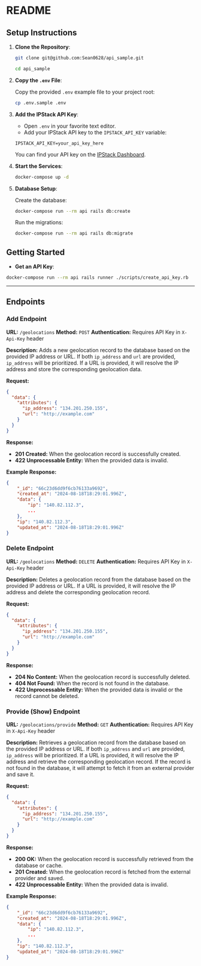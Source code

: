 # README
## Setup Instructions

1. **Clone the Repository**:

    ```sh
    git clone git@github.com:Sean0628/api_sample.git
    ```

    ```sh
    cd api_sample
    ```
2. **Copy the `.env` File**:

    Copy the provided `.env` example file to your project root:

    ```sh
    cp .env.sample .env
    ```

3. **Add the IPStack API Key**:

    - Open `.env` in your favorite text editor.
    - Add your IPStack API key to the `IPSTACK_API_KEY` variable:

    ```plaintext
    IPSTACK_API_KEY=your_api_key_here
    ```

    You can find your API key on the [IPStack Dashboard](https://ipstack.com/dashboard).

4. **Start the Services**:

    ```sh
    docker-compose up -d
    ```

5. **Database Setup**:

    Create the database:

    ```sh
    docker-compose run --rm api rails db:create
    ```

    Run the migrations:

    ```sh
    docker-compose run --rm api rails db:migrate
    ```

## Getting Started

- **Get an API Key**:

```sh
docker-compose run --rm api rails runner ./scripts/create_api_key.rb
```

---

## Endpoints
### Add Endpoint

**URL:** `/geolocations`
**Method:** `POST`
**Authentication:** Requires API Key in `X-Api-Key` header

**Description:** Adds a new geolocation record to the database based on the provided IP address or URL. If both `ip_address` and `url` are provided, `ip_address` will be prioritized. If a URL is provided, it will resolve the IP address and store the corresponding geolocation data.

**Request:**
```json
{
  "data": {
    "attributes": {
      "ip_address": "134.201.250.155",
      "url": "http://example.com"
    }
  }
}
```

**Response:**
- **201 Created:** When the geolocation record is successfully created.
- **422 Unprocessable Entity:** When the provided data is invalid.

**Example Response:**
```json
{
    "_id": "66c23d6dd9f6cb76133a9692",
    "created_at": "2024-08-18T18:29:01.996Z",
    "data": {
        "ip": "140.82.112.3",
        ...
    },
    "ip": "140.82.112.3",
    "updated_at": "2024-08-18T18:29:01.996Z"
}
```

### Delete Endpoint

**URL:** `/geolocations`
**Method:** `DELETE`
**Authentication:** Requires API Key in `X-Api-Key` header

**Description:** Deletes a geolocation record from the database based on the provided IP address or URL. If a URL is provided, it will resolve the IP address and delete the corresponding geolocation record.

**Request:**
```json
{
  "data": {
    "attributes": {
      "ip_address": "134.201.250.155",
      "url": "http://example.com"
    }
  }
}
```

**Response:**
- **204 No Content:** When the geolocation record is successfully deleted.
- **404 Not Found:** When the record is not found in the database.
- **422 Unprocessable Entity:** When the provided data is invalid or the record cannot be deleted.

### Provide (Show) Endpoint

**URL:** `/geolocations/provide`
**Method:** `GET`
**Authentication:** Requires API Key in `X-Api-Key` header

**Description:** Retrieves a geolocation record from the database based on the provided IP address or URL. If both `ip_address` and `url` are provided, `ip_address` will be prioritized. If a URL is provided, it will resolve the IP address and retrieve the corresponding geolocation record. If the record is not found in the database, it will attempt to fetch it from an external provider and save it.

**Request:**
```json
{
  "data": {
    "attributes": {
      "ip_address": "134.201.250.155",
      "url": "http://example.com"
    }
  }
}
```

**Response:**
- **200 OK:** When the geolocation record is successfully retrieved from the database or cache.
- **201 Created:** When the geolocation record is fetched from the external provider and saved.
- **422 Unprocessable Entity:** When the provided data is invalid.

**Example Response:**
```json
{
    "_id": "66c23d6dd9f6cb76133a9692",
    "created_at": "2024-08-18T18:29:01.996Z",
    "data": {
        "ip": "140.82.112.3",
        ...
    },
    "ip": "140.82.112.3",
    "updated_at": "2024-08-18T18:29:01.996Z"
}
```
